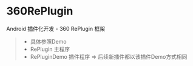 # 360RePlugin
Android 插件化开发 - 360 RePlugin 框架


> * 具体参照Demo
> * RePlugin 主程序
> * RePluginDemo 插件程序 => 后续新插件都以该插件Demo方式相同